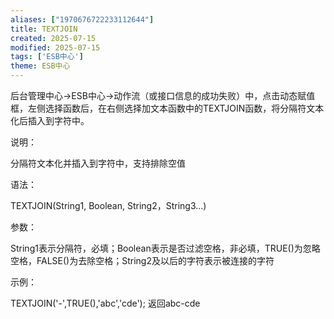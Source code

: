 ```yaml
---
aliases: ["1970676722233112644"]
title: TEXTJOIN
created: 2025-07-15
modified: 2025-07-15
tags: ['ESB中心']
theme: ESB中心
---
```


后台管理中心->ESB中心->动作流（或接口信息的成功失败）中，点击动态赋值框，左侧选择函数后，在右侧选择加文本函数中的TEXTJOIN函数，将分隔符文本化后插入到字符中。

说明：

分隔符文本化并插入到字符中，支持排除空值

语法：

TEXTJOIN(String1, Boolean, String2，String3...)

参数：

String1表示分隔符，必填；Boolean表示是否过滤空格，非必填，TRUE()为忽略空格，FALSE()为去除空格；String2及以后的字符表示被连接的字符

示例：

TEXTJOIN('-',TRUE(),'abc','cde'); 返回abc-cde